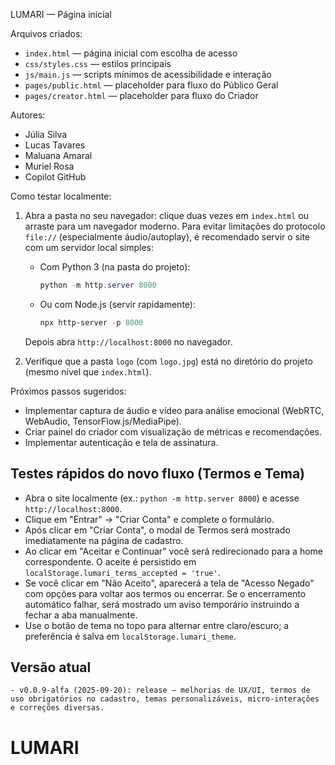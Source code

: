 LUMARI — Página inicial

Arquivos criados:

- `index.html` — página inicial com escolha de acesso
- `css/styles.css` — estilos principais
- `js/main.js` — scripts mínimos de acessibilidade e interação
- `pages/public.html` — placeholder para fluxo do Público Geral
- `pages/creator.html` — placeholder para fluxo do Criador

Autores:

- Júlia Silva
- Lucas Tavares
- Maluana Amaral
- Muriel Rosa
- Copilot GitHub

Como testar localmente:

1. Abra a pasta no seu navegador: clique duas vezes em `index.html` ou arraste para um navegador moderno. Para evitar limitações do protocolo `file://` (especialmente áudio/autoplay), é recomendado servir o site com um servidor local simples:

	 - Com Python 3 (na pasta do projeto):

		 ```powershell
		 python -m http.server 8000
		 ```

	 - Ou com Node.js (servir rapidamente):

		 ```powershell
		 npx http-server -p 8000
		 ```

	 Depois abra `http://localhost:8000` no navegador.

2. Verifique que a pasta `logo` (com `logo.jpg`) está no diretório do projeto (mesmo nível que `index.html`).

Próximos passos sugeridos:

- Implementar captura de áudio e vídeo para análise emocional (WebRTC, WebAudio, TensorFlow.js/MediaPipe).
- Criar painel do criador com visualização de métricas e recomendações.
- Implementar autenticação e tela de assinatura.

Testes rápidos do novo fluxo (Termos e Tema)
-----------------------------------------

- Abra o site localmente (ex.: `python -m http.server 8000`) e acesse `http://localhost:8000`.
- Clique em "Entrar" → "Criar Conta" e complete o formulário.
- Após clicar em "Criar Conta", o modal de Termos será mostrado imediatamente na página de cadastro.
- Ao clicar em "Aceitar e Continuar" você será redirecionado para a home correspondente. O aceite é persistido em `localStorage.lumari_terms_accepted = 'true'`.
- Se você clicar em "Não Aceito", aparecerá a tela de "Acesso Negado" com opções para voltar aos termos ou encerrar. Se o encerramento automático falhar, será mostrado um aviso temporário instruindo a fechar a aba manualmente.
- Use o botão de tema no topo para alternar entre claro/escuro; a preferência é salva em `localStorage.lumari_theme`.

Versão atual
-----------

	- v0.0.9-alfa (2025-09-20): release — melhorias de UX/UI, termos de uso obrigatórios no cadastro, temas personalizáveis, micro-interações e correções diversas.
# LUMARI
